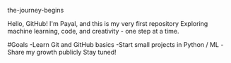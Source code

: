 the-journey-begins

Hello, GitHub! I'm Payal, and this is
my very first repository
Exploring machine learning, code,
and creativity - one step at a time.

#Goals
-Learn Git and GitHub basics
-Start small projects in Python / ML
-Share my growth publicly
Stay tuned!
